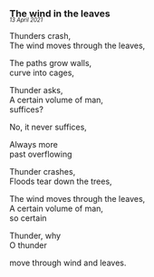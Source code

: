 ### The wind in the leaves
<p style="margin:0; margin-top: -1.25rem">
  <em>
    <small><small>13 April 2021</small></small>
  </em>
</p>

Thunders crash,  
The wind moves through the leaves,

The paths grow walls,  
curve into cages,

Thunder asks,  
A certain volume of man,  
suffices?

No, it never suffices,

Always more  
past overflowing

Thunder crashes,  
Floods tear down the trees,

The wind moves through the leaves,  
A certain volume of man,  
so certain

Thunder, why   
O thunder

move through wind and leaves.
